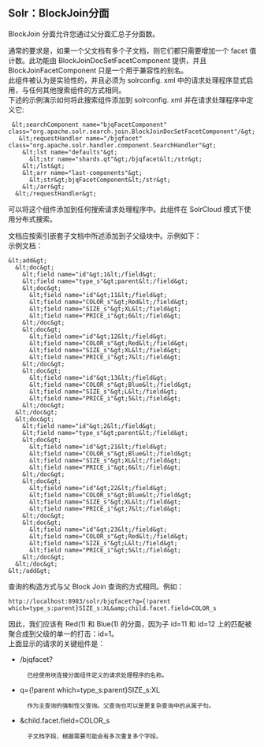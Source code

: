 ## Solr：BlockJoin分面 
<div class="content-intro view-box ">BlockJoin 分面允许您通过父分面汇总子分面数。
      
  
通常的要求是，如果一个父文档有多个子文档，则它们都只需要增加一个 facet 值计数。此功能由 BlockJoinDocSetFacetComponent 提供，并且 BlockJoinFacetComponent 只是一个用于兼容性的别名。   
此组件被认为是实验性的，并且必须为 solrconfig. xml 中的请求处理程序显式启用，与任何其他搜索组件的方式相同。  
下述的示例演示如何将此搜索组件添加到 solrconfig. xml 并在请求处理程序中定义它:  
```
 &lt;searchComponent name="bjqFacetComponent" class="org.apache.solr.search.join.BlockJoinDocSetFacetComponent"/&gt;
   &lt;requestHandler name="/bjqfacet" class="org.apache.solr.handler.component.SearchHandler"&gt;
    &lt;lst name="defaults"&gt;
      &lt;str name="shards.qt"&gt;/bjqfacet&lt;/str&gt;
    &lt;/lst&gt;
    &lt;arr name="last-components"&gt;
      &lt;str&gt;bjqFacetComponent&lt;/str&gt;
    &lt;/arr&gt;
  &lt;/requestHandler&gt;
```

可以将这个组件添加到任何搜索请求处理程序中。此组件在 SolrCloud 模式下使用分布式搜索。
      
  
文档应按索引嵌套子文档中所述添加到子父级块中。示例如下：  
示例文档：  
```
&lt;add&gt;
  &lt;doc&gt;
    &lt;field name="id"&gt;1&lt;/field&gt;
    &lt;field name="type_s"&gt;parent&lt;/field&gt;
    &lt;doc&gt;
      &lt;field name="id"&gt;11&lt;/field&gt;
      &lt;field name="COLOR_s"&gt;Red&lt;/field&gt;
      &lt;field name="SIZE_s"&gt;XL&lt;/field&gt;
      &lt;field name="PRICE_i"&gt;6&lt;/field&gt;
    &lt;/doc&gt;
    &lt;doc&gt;
      &lt;field name="id"&gt;12&lt;/field&gt;
      &lt;field name="COLOR_s"&gt;Red&lt;/field&gt;
      &lt;field name="SIZE_s"&gt;XL&lt;/field&gt;
      &lt;field name="PRICE_i"&gt;7&lt;/field&gt;
    &lt;/doc&gt;
    &lt;doc&gt;
      &lt;field name="id"&gt;13&lt;/field&gt;
      &lt;field name="COLOR_s"&gt;Blue&lt;/field&gt;
      &lt;field name="SIZE_s"&gt;L&lt;/field&gt;
      &lt;field name="PRICE_i"&gt;5&lt;/field&gt;
    &lt;/doc&gt;
  &lt;/doc&gt;
  &lt;doc&gt;
    &lt;field name="id"&gt;2&lt;/field&gt;
    &lt;field name="type_s"&gt;parent&lt;/field&gt;
    &lt;doc&gt;
      &lt;field name="id"&gt;21&lt;/field&gt;
      &lt;field name="COLOR_s"&gt;Blue&lt;/field&gt;
      &lt;field name="SIZE_s"&gt;XL&lt;/field&gt;
      &lt;field name="PRICE_i"&gt;6&lt;/field&gt;
    &lt;/doc&gt;
    &lt;doc&gt;
      &lt;field name="id"&gt;22&lt;/field&gt;
      &lt;field name="COLOR_s"&gt;Blue&lt;/field&gt;
      &lt;field name="SIZE_s"&gt;XL&lt;/field&gt;
      &lt;field name="PRICE_i"&gt;7&lt;/field&gt;
    &lt;/doc&gt;
    &lt;doc&gt;
      &lt;field name="id"&gt;23&lt;/field&gt;
      &lt;field name="COLOR_s"&gt;Red&lt;/field&gt;
      &lt;field name="SIZE_s"&gt;L&lt;/field&gt;
      &lt;field name="PRICE_i"&gt;5&lt;/field&gt;
    &lt;/doc&gt;
  &lt;/doc&gt;
&lt;/add&gt;
```

查询的构造方式与父 Block Join 查询的方式相同。例如：  
```
http://localhost:8983/solr/bjqfacet?q={!parent which=type_s:parent}SIZE_s:XL&amp;child.facet.field=COLOR_s
```

因此，我们应该有 Red(1) 和 Blue(1) 的分面，因为子 id=11 和 id=12 上的匹配被聚合成到父级的单一的打击：id=1。  
上面显示的请求的关键组件是：  
- /bjqfacet?  

  
        已经使用块连接分面组件定义的请求处理程序的名称。  
    
- q={!parent which=type_s:parent}SIZE_s:XL  

    
        作为主查询的强制性父查询。父查询也可以是更复杂查询中的从属子句。  
    
- &amp;child.facet.field=COLOR_s  

    
        子文档字段，根据需要可能会有多次重复多个字段。  
    

